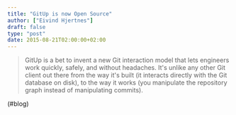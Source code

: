 ```yaml
---
title: "GitUp is now Open Source"
author: ["Eivind Hjertnes"]
draft: false
type: "post"
date: 2015-08-21T02:00:00+02:00
---
```


> GitUp is a bet to invent a new Git interaction model that lets
> engineers work quickly, safely, and without headaches. It's unlike any
> other Git client out there from the way it's built (it interacts
> directly with the Git database on disk), to the way it works (you
> manipulate the repository graph instead of manipulating commits).

(#blog)

